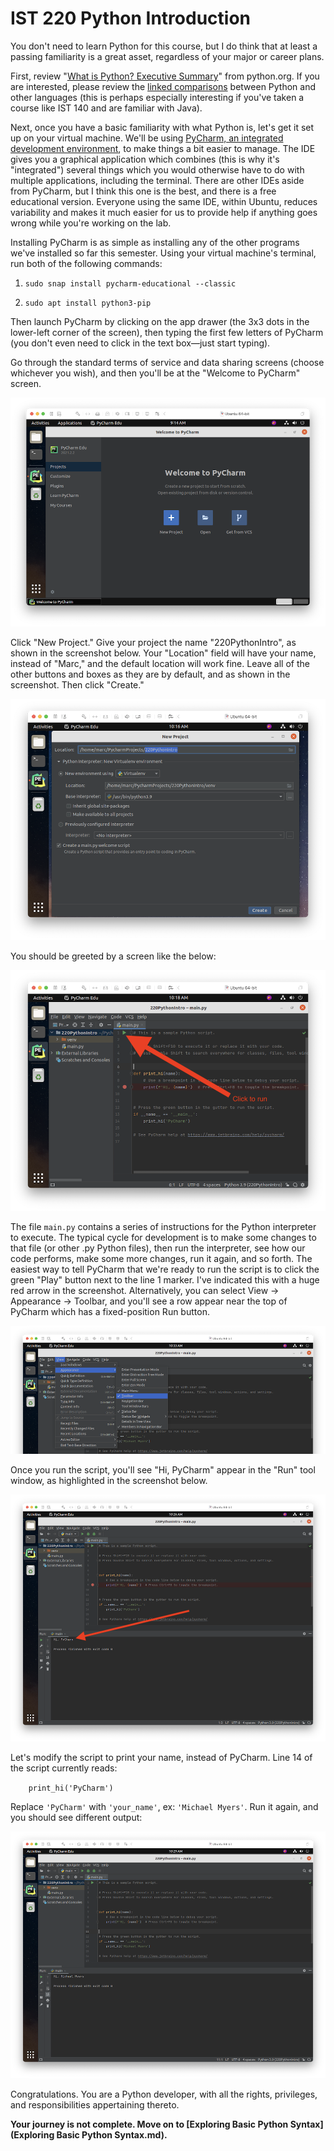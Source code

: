 # IST 220 Python Introduction

You don't need to learn Python for this course, but I do think that at least a passing familiarity is a great asset, regardless of your major or career plans.

First, review "[What is Python? Executive Summary](https://www.python.org/doc/essays/blurb/)" from python.org. If you are interested, please review the [linked comparisons](https://www.python.org/doc/essays/comparisons/) between Python and other languages (this is perhaps especially interesting if you've taken a course like IST 140 and are familiar with Java).

Next, once you have a basic familiarity with what Python is, let's get it set up on your virtual machine. We'll be using [PyCharm, an integrated development environment](https://www.jetbrains.com/pycharm/), to make things a bit easier to manage. The IDE gives you a graphical application which combines  (this is why it's "integrated") several things which you would otherwise have to do with multiple applications, including the terminal. There are other IDEs aside from PyCharm, but I think this one is the best, and there is a free educational version. Everyone using the same IDE, within Ubuntu, reduces variability and makes it much easier for us to provide help if anything goes wrong while you're working on the lab.

Installing PyCharm is as simple as installing any of the other programs we've installed so far this semester. Using your virtual machine's terminal, run both of the following commands:

1. `sudo snap install pycharm-educational --classic`

2. `sudo apt install python3-pip`

Then launch PyCharm by clicking on the app drawer (the 3x3 dots in the lower-left corner of the screen), then typing the first few letters of PyCharm (you don't even need to click in the text box—just start typing).

Go through the standard terms of service and data sharing screens (choose whichever you wish), and then you'll be at the "Welcome to PyCharm" screen.

![PyCharm Welcome Screen](PyCharmWelcomeScreen.png)

Click "New Project." Give your project the name "220PythonIntro", as shown in the screenshot below. Your "Location" field will have your name, instead of "Marc," and the default location will work fine. Leave all of the other buttons and boxes as they are by default, and as shown in the screenshot. Then click "Create."

![Create New Project](CreateNewProject.png)

You should be greeted by a screen like the below:

![After Opening 220PythonIntro](AfterOpening220PythonIntro.png)

The file `main.py` contains a series of instructions for the Python interpreter to execute. The typical cycle for development is to make some changes to that file (or other .py Python files), then run the interpreter, see how our code performs, make some more changes, run it again, and so forth. The easiest way to tell PyCharm that we're ready to run the script is to click the green "Play" button next to the line 1 marker. I've indicated this with a huge red arrow in the screenshot. Alternatively, you can select View -> Appearance -> Toolbar, and you'll see a row appear near the top of PyCharm which has a fixed-position Run button.

![Enable Toolbar](EnableToolbar.png)

Once you run the script, you'll see "Hi, PyCharm" appear in the "Run" tool window, as highlighted in the screenshot below. 

![First Run](FirstRun.png)

Let's modify the script to print your name, instead of PyCharm. Line 14 of the script currently reads:

`    print_hi('PyCharm')`

Replace `'PyCharm'` with `'your_name'`, ex: `'Michael Myers'`. Run it again, and you should see different output:

![Edited Greeting](EditedGreeting.png)

Congratulations. You are a Python developer, with all the rights, privileges, and responsibilities appertaining thereto.

**Your journey is not complete. Move on to [Exploring Basic Python Syntax](Exploring Basic Python Syntax.md).**

